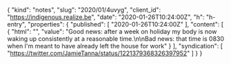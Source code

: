 {
  "kind": "notes",
  "slug": "2020/01/4uvyg",
  "client_id": "https://indigenous.realize.be",
  "date": "2020-01-26T10:24:00Z",
  "h": "h-entry",
  "properties": {
    "published": [
      "2020-01-26T10:24:00Z"
    ],
    "content": [
      {
        "html": "",
        "value": "Good news: after a week on holiday my body is now waking up consistently at a reasonable time.\n\nBad news: that time is 0830 when I'm meant to have already left the house for work"
      }
    ],
    "syndication": [
      "https://twitter.com/JamieTanna/status/1221379368326397952"
    ]
  }
}
